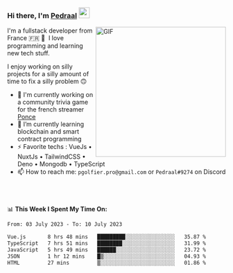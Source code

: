 ### Hi there, I'm <a href="https://pedraal.dev" target="_blank">Pedraal</a> <img src="https://media.giphy.com/media/hvRJCLFzcasrR4ia7z/giphy.gif" width="25px">
<img align="right" alt="GIF" src="https://pedraal.dev/avatar.png" width="300" height="300" />

I'm a fullstack developer from France 🇫🇷 🥖 &nbsp;I love programming and learning new
tech stuff.

I enjoy working on silly projects for a silly amount of time to fix a silly problem 🙃

- 🔭  I'm currently working on a community trivia game for the french streamer <a href="https://twitch.tv/ponce" target="_blank">Ponce</a>
- 🌱 I’m currently learning blockchain and smart contract programming
- ⚡ Favorite techs : VueJs &bull; NuxtJs &bull; TailwindCSS &bull; Deno &bull; Mongodb &bull; TypeScript
- 📫 How to reach me: `pgolfier.pro@gmail.com` or `Pedraal#9274` on Discord

<br>
<br>

📊 **This Week I Spent My Time On:**
<!--START_SECTION:waka-->

```txt
From: 03 July 2023 - To: 10 July 2023

Vue.js       8 hrs 48 mins   █████████░░░░░░░░░░░░░░░░   35.87 %
TypeScript   7 hrs 51 mins   ████████░░░░░░░░░░░░░░░░░   31.99 %
JavaScript   5 hrs 49 mins   ██████░░░░░░░░░░░░░░░░░░░   23.72 %
JSON         1 hr 12 mins    █▒░░░░░░░░░░░░░░░░░░░░░░░   04.93 %
HTML         27 mins         ▒░░░░░░░░░░░░░░░░░░░░░░░░   01.86 %
```

<!--END_SECTION:waka-->
